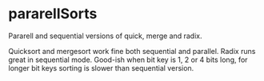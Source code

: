 # pararellSorts
Pararell and sequential versions of quick, merge and radix.

Quicksort and mergesort work fine both sequential and parallel.
Radix runs great in sequential mode. Good-ish when bit key is 1, 2 or 4 bits long, for longer bit keys sorting is slower than sequential version.
